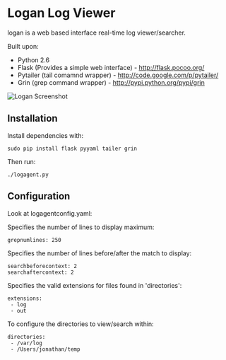 Logan Log Viewer
================

logan is a web based interface real-time log viewer/searcher.

Built upon:
* Python 2.6 
* Flask (Provides a simple web interface) - http://flask.pocoo.org/
* Pytailer (tail comamnd wrapper) - http://code.google.com/p/pytailer/ 
* Grin (grep command wrapper) - http://pypi.python.org/pypi/grin

![Logan Screenshot](https://raw.githubusercontent.com/jph98/logan/master/logan.png)


Installation
------------

Install dependencies with:

    sudo pip install flask pyyaml tailer grin
    
Then run:

    ./logagent.py

Configuration
-------------

Look at logagentconfig.yaml:

Specifies the number of lines to display maximum:

    grepnumlines: 250
    
Specifies the number of lines before/after the match to display:

    searchbeforecontext: 2
    searchaftercontext: 2

Specifies the valid extensions for files found in 'directories':

    extensions:
     - log
     - out

To configure the directories to view/search within:

    directories:
     - /var/log
     - /Users/jonathan/temp

